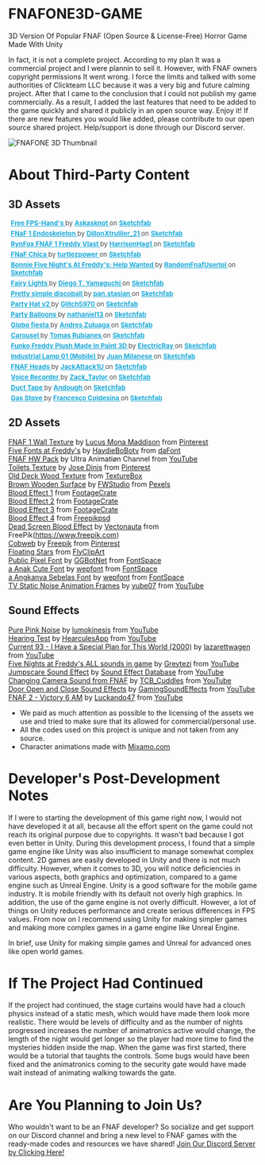 # FNAFONE3D-GAME
 3D Version Of Popular FNAF (Open Source & License-Free) Horror Game Made With Unity

 In fact, it is not a complete project. According to my plan It was a commercial project and I were plannin to sell it. However, with FNAF owners copyright permissions It went wrong. I force the limits and talked with some authorities of Clickteam LLC because it was a very big and future calming project. After that I came to the conclusion that I could not publish my game commercially. As a result, I added the last features that need to be added to the game quickly and shared it publicly in an open source way. Enjoy it! If there are new features you would like added, please contribute to our open source shared project. Help/support is done through our Discord server.

![FNAFONE 3D Thumbnail](README_MD_MEDIA/fnafone3dthumbnail.png)

# About Third-Party Content
## 3D Assets
<p style="font-size: 13px; font-weight: normal; margin: 5px; color: #4A4A4A;"> <a href="https://sketchfab.com/3d-models/free-fps-hands-2111009606fa4a07b355413ffa3c74f9?utm_medium=embed&utm_campaign=share-popup&utm_content=2111009606fa4a07b355413ffa3c74f9" target="_blank" style="font-weight: bold; color: #1CAAD9;"> Free FPS-Hand's </a> by <a href="https://sketchfab.com/Askasknot?utm_medium=embed&utm_campaign=share-popup&utm_content=2111009606fa4a07b355413ffa3c74f9" target="_blank" style="font-weight: bold; color: #1CAAD9;"> Askasknot </a> on <a href="https://sketchfab.com?utm_medium=embed&utm_campaign=share-popup&utm_content=2111009606fa4a07b355413ffa3c74f9" target="_blank" style="font-weight: bold; color: #1CAAD9;">Sketchfab</a></p>

<p style="font-size: 13px; font-weight: normal; margin: 5px; color: #4A4A4A;"> <a href="https://sketchfab.com/3d-models/fnaf-1-endoskeleton-b2ab7e64eb9c41ac9b8724f6c8db3fbd?utm_medium=embed&utm_campaign=share-popup&utm_content=b2ab7e64eb9c41ac9b8724f6c8db3fbd" target="_blank" style="font-weight: bold; color: #1CAAD9;"> FNaF 1 Endoskeleton </a> by <a href="https://sketchfab.com/DillonXtrullier_21?utm_medium=embed&utm_campaign=share-popup&utm_content=b2ab7e64eb9c41ac9b8724f6c8db3fbd" target="_blank" style="font-weight: bold; color: #1CAAD9;"> DillonXtrullier_21 </a> on <a href="https://sketchfab.com?utm_medium=embed&utm_campaign=share-popup&utm_content=b2ab7e64eb9c41ac9b8724f6c8db3fbd" target="_blank" style="font-weight: bold; color: #1CAAD9;">Sketchfab</a></p>

<p style="font-size: 13px; font-weight: normal; margin: 5px; color: #4A4A4A;"> <a href="https://sketchfab.com/3d-models/rynfox-fnaf-1-freddy-vlast-b23583f26e094764ad312e06fdad74c4?utm_medium=embed&utm_campaign=share-popup&utm_content=b23583f26e094764ad312e06fdad74c4" target="_blank" style="font-weight: bold; color: #1CAAD9;"> RynFox FNAF 1 Freddy Vlast </a> by <a href="https://sketchfab.com/HarrisonHag1?utm_medium=embed&utm_campaign=share-popup&utm_content=b23583f26e094764ad312e06fdad74c4" target="_blank" style="font-weight: bold; color: #1CAAD9;"> HarrisonHag1 </a> on <a href="https://sketchfab.com?utm_medium=embed&utm_campaign=share-popup&utm_content=b23583f26e094764ad312e06fdad74c4" target="_blank" style="font-weight: bold; color: #1CAAD9;">Sketchfab</a></p>

<p style="font-size: 13px; font-weight: normal; margin: 5px; color: #4A4A4A;"> <a href="https://sketchfab.com/3d-models/fnaf-chica-89451e8000384b16bf2600d09e300cbb?utm_medium=embed&utm_campaign=share-popup&utm_content=89451e8000384b16bf2600d09e300cbb" target="_blank" style="font-weight: bold; color: #1CAAD9;"> FNaF Chica </a> by <a href="https://sketchfab.com/turtlezpower?utm_medium=embed&utm_campaign=share-popup&utm_content=89451e8000384b16bf2600d09e300cbb" target="_blank" style="font-weight: bold; color: #1CAAD9;"> turtlezpower </a> on <a href="https://sketchfab.com?utm_medium=embed&utm_campaign=share-popup&utm_content=89451e8000384b16bf2600d09e300cbb" target="_blank" style="font-weight: bold; color: #1CAAD9;">Sketchfab</a></p>

<p style="font-size: 13px; font-weight: normal; margin: 5px; color: #4A4A4A;"> <a href="https://sketchfab.com/3d-models/bonnie-five-nights-at-freddys-help-wanted-bbdf052195344bffb5e4c776e3cc451d?utm_medium=embed&utm_campaign=share-popup&utm_content=bbdf052195344bffb5e4c776e3cc451d" target="_blank" style="font-weight: bold; color: #1CAAD9;"> Bonnie Five Night's At Freddy's: Help Wanted </a> by <a href="https://sketchfab.com/RandomUserlololol?utm_medium=embed&utm_campaign=share-popup&utm_content=bbdf052195344bffb5e4c776e3cc451d" target="_blank" style="font-weight: bold; color: #1CAAD9;"> RandomFnafUserlol </a> on <a href="https://sketchfab.com?utm_medium=embed&utm_campaign=share-popup&utm_content=bbdf052195344bffb5e4c776e3cc451d" target="_blank" style="font-weight: bold; color: #1CAAD9;">Sketchfab</a></p>

<p style="font-size: 13px; font-weight: normal; margin: 5px; color: #4A4A4A;"> <a href="https://sketchfab.com/3d-models/fairy-lights-6167832a8ea04d0bb637315b45fb2d72?utm_medium=embed&utm_campaign=share-popup&utm_content=6167832a8ea04d0bb637315b45fb2d72" target="_blank" style="font-weight: bold; color: #1CAAD9;"> Fairy Lights </a> by <a href="https://sketchfab.com/freshlybaked?utm_medium=embed&utm_campaign=share-popup&utm_content=6167832a8ea04d0bb637315b45fb2d72" target="_blank" style="font-weight: bold; color: #1CAAD9;"> Diego T. Yamaguchi </a> on <a href="https://sketchfab.com?utm_medium=embed&utm_campaign=share-popup&utm_content=6167832a8ea04d0bb637315b45fb2d72" target="_blank" style="font-weight: bold; color: #1CAAD9;">Sketchfab</a></p>

<p style="font-size: 13px; font-weight: normal; margin: 5px; color: #4A4A4A;"> <a href="https://sketchfab.com/3d-models/pretty-simple-discoball-6b1921865be14de982f9483040acaa2d?utm_medium=embed&utm_campaign=share-popup&utm_content=6b1921865be14de982f9483040acaa2d" target="_blank" style="font-weight: bold; color: #1CAAD9;"> Pretty simple discoball </a> by <a href="https://sketchfab.com/pan_stasian?utm_medium=embed&utm_campaign=share-popup&utm_content=6b1921865be14de982f9483040acaa2d" target="_blank" style="font-weight: bold; color: #1CAAD9;"> pan.stasian </a> on <a href="https://sketchfab.com?utm_medium=embed&utm_campaign=share-popup&utm_content=6b1921865be14de982f9483040acaa2d" target="_blank" style="font-weight: bold; color: #1CAAD9;">Sketchfab</a></p>

<p style="font-size: 13px; font-weight: normal; margin: 5px; color: #4A4A4A;"> <a href="https://sketchfab.com/3d-models/party-hat-v2-db1d4af0093341c39dce4d235c733d21?utm_medium=embed&utm_campaign=share-popup&utm_content=db1d4af0093341c39dce4d235c733d21" target="_blank" style="font-weight: bold; color: #1CAAD9;"> Party Hat v2 </a> by <a href="https://sketchfab.com/Glitch5970?utm_medium=embed&utm_campaign=share-popup&utm_content=db1d4af0093341c39dce4d235c733d21" target="_blank" style="font-weight: bold; color: #1CAAD9;"> Glitch5970 </a> on <a href="https://sketchfab.com?utm_medium=embed&utm_campaign=share-popup&utm_content=db1d4af0093341c39dce4d235c733d21" target="_blank" style="font-weight: bold; color: #1CAAD9;">Sketchfab</a></p>

<p style="font-size: 13px; font-weight: normal; margin: 5px; color: #4A4A4A;"> <a href="https://sketchfab.com/3d-models/party-balloons-af666416c9b0469a8db27a2eb613d78d?utm_medium=embed&utm_campaign=share-popup&utm_content=af666416c9b0469a8db27a2eb613d78d" target="_blank" style="font-weight: bold; color: #1CAAD9;"> Party Balloons </a> by <a href="https://sketchfab.com/nathaniel13?utm_medium=embed&utm_campaign=share-popup&utm_content=af666416c9b0469a8db27a2eb613d78d" target="_blank" style="font-weight: bold; color: #1CAAD9;"> nathaniel13 </a> on <a href="https://sketchfab.com?utm_medium=embed&utm_campaign=share-popup&utm_content=af666416c9b0469a8db27a2eb613d78d" target="_blank" style="font-weight: bold; color: #1CAAD9;">Sketchfab</a></p>

<p style="font-size: 13px; font-weight: normal; margin: 5px; color: #4A4A4A;"> <a href="https://sketchfab.com/3d-models/globo-fiesta-92180fdb64ec49c39c420135877ca394?utm_medium=embed&utm_campaign=share-popup&utm_content=92180fdb64ec49c39c420135877ca394" target="_blank" style="font-weight: bold; color: #1CAAD9;"> Globo fiesta </a> by <a href="https://sketchfab.com/afzmtm?utm_medium=embed&utm_campaign=share-popup&utm_content=92180fdb64ec49c39c420135877ca394" target="_blank" style="font-weight: bold; color: #1CAAD9;"> Andres Zuluaga </a> on <a href="https://sketchfab.com?utm_medium=embed&utm_campaign=share-popup&utm_content=92180fdb64ec49c39c420135877ca394" target="_blank" style="font-weight: bold; color: #1CAAD9;">Sketchfab</a></p>

<p style="font-size: 13px; font-weight: normal; margin: 5px; color: #4A4A4A;"> <a href="https://sketchfab.com/3d-models/carousel-892f9fd08d3b4c6ab350dfc9ae658dbe?utm_medium=embed&utm_campaign=share-popup&utm_content=892f9fd08d3b4c6ab350dfc9ae658dbe" target="_blank" style="font-weight: bold; color: #1CAAD9;"> Carousel </a> by <a href="https://sketchfab.com/rasamot?utm_medium=embed&utm_campaign=share-popup&utm_content=892f9fd08d3b4c6ab350dfc9ae658dbe" target="_blank" style="font-weight: bold; color: #1CAAD9;"> Tomas Rubianes </a> on <a href="https://sketchfab.com?utm_medium=embed&utm_campaign=share-popup&utm_content=892f9fd08d3b4c6ab350dfc9ae658dbe" target="_blank" style="font-weight: bold; color: #1CAAD9;">Sketchfab</a></p>

<p style="font-size: 13px; font-weight: normal; margin: 5px; color: #4A4A4A;"> <a href="https://sketchfab.com/3d-models/funko-freddy-plush-made-in-paint-3d-10cdb1a987aa4ddfa835341a5b0e2e78?utm_medium=embed&utm_campaign=share-popup&utm_content=10cdb1a987aa4ddfa835341a5b0e2e78" target="_blank" style="font-weight: bold; color: #1CAAD9;"> Funko Freddy Plush Made In Paint 3D </a> by <a href="https://sketchfab.com/ElectricRay?utm_medium=embed&utm_campaign=share-popup&utm_content=10cdb1a987aa4ddfa835341a5b0e2e78" target="_blank" style="font-weight: bold; color: #1CAAD9;"> ElectricRay </a> on <a href="https://sketchfab.com?utm_medium=embed&utm_campaign=share-popup&utm_content=10cdb1a987aa4ddfa835341a5b0e2e78" target="_blank" style="font-weight: bold; color: #1CAAD9;">Sketchfab</a></p>

<p style="font-size: 13px; font-weight: normal; margin: 5px; color: #4A4A4A;"> <a href="https://sketchfab.com/3d-models/industrial-lamp-01-mobile-8d7cf7012a6c4d45b528ac5055063d3d?utm_medium=embed&utm_campaign=share-popup&utm_content=8d7cf7012a6c4d45b528ac5055063d3d" target="_blank" style="font-weight: bold; color: #1CAAD9;"> Industrial Lamp 01 (Mobile) </a> by <a href="https://sketchfab.com/juanmilanese?utm_medium=embed&utm_campaign=share-popup&utm_content=8d7cf7012a6c4d45b528ac5055063d3d" target="_blank" style="font-weight: bold; color: #1CAAD9;"> Juan Milanese </a> on <a href="https://sketchfab.com?utm_medium=embed&utm_campaign=share-popup&utm_content=8d7cf7012a6c4d45b528ac5055063d3d" target="_blank" style="font-weight: bold; color: #1CAAD9;">Sketchfab</a></p>

<p style="font-size: 13px; font-weight: normal; margin: 5px; color: #4A4A4A;"> <a href="https://sketchfab.com/3d-models/fnaf-heads-6554700ae59241b0831e7a10c607e364?utm_medium=embed&utm_campaign=share-popup&utm_content=6554700ae59241b0831e7a10c607e364" target="_blank" style="font-weight: bold; color: #1CAAD9;"> FNAF Heads </a> by <a href="https://sketchfab.com/JackAttack1U?utm_medium=embed&utm_campaign=share-popup&utm_content=6554700ae59241b0831e7a10c607e364" target="_blank" style="font-weight: bold; color: #1CAAD9;"> JackAttack1U </a> on <a href="https://sketchfab.com?utm_medium=embed&utm_campaign=share-popup&utm_content=6554700ae59241b0831e7a10c607e364" target="_blank" style="font-weight: bold; color: #1CAAD9;">Sketchfab</a></p>

<p style="font-size: 13px; font-weight: normal; margin: 5px; color: #4A4A4A;"> <a href="https://sketchfab.com/3d-models/voice-recorder-ee1e07ac6f834e8eb0fac87504c4dbb3?utm_medium=embed&utm_campaign=share-popup&utm_content=ee1e07ac6f834e8eb0fac87504c4dbb3" target="_blank" style="font-weight: bold; color: #1CAAD9;"> Voice Recorder </a> by <a href="https://sketchfab.com/zack_taylor?utm_medium=embed&utm_campaign=share-popup&utm_content=ee1e07ac6f834e8eb0fac87504c4dbb3" target="_blank" style="font-weight: bold; color: #1CAAD9;"> Zack_Taylor </a> on <a href="https://sketchfab.com?utm_medium=embed&utm_campaign=share-popup&utm_content=ee1e07ac6f834e8eb0fac87504c4dbb3" target="_blank" style="font-weight: bold; color: #1CAAD9;">Sketchfab</a></p>

<p style="font-size: 13px; font-weight: normal; margin: 5px; color: #4A4A4A;"> <a href="https://sketchfab.com/3d-models/duct-tape-859dab7e35a549c7a5417d76096252c1?utm_medium=embed&utm_campaign=share-popup&utm_content=859dab7e35a549c7a5417d76096252c1" target="_blank" style="font-weight: bold; color: #1CAAD9;"> Duct Tape </a> by <a href="https://sketchfab.com/andough?utm_medium=embed&utm_campaign=share-popup&utm_content=859dab7e35a549c7a5417d76096252c1" target="_blank" style="font-weight: bold; color: #1CAAD9;"> Andough </a> on <a href="https://sketchfab.com?utm_medium=embed&utm_campaign=share-popup&utm_content=859dab7e35a549c7a5417d76096252c1" target="_blank" style="font-weight: bold; color: #1CAAD9;">Sketchfab</a></p>

<p style="font-size: 13px; font-weight: normal; margin: 5px; color: #4A4A4A;"> <a href="https://sketchfab.com/3d-models/gas-stove-9a4b89d7ff5c482dae835df596fdcc2f?utm_medium=embed&utm_campaign=share-popup&utm_content=9a4b89d7ff5c482dae835df596fdcc2f" target="_blank" style="font-weight: bold; color: #1CAAD9;"> Gas Stove </a> by <a href="https://sketchfab.com/topfrank2013?utm_medium=embed&utm_campaign=share-popup&utm_content=9a4b89d7ff5c482dae835df596fdcc2f" target="_blank" style="font-weight: bold; color: #1CAAD9;"> Francesco Coldesina </a> on <a href="https://sketchfab.com?utm_medium=embed&utm_campaign=share-popup&utm_content=9a4b89d7ff5c482dae835df596fdcc2f" target="_blank" style="font-weight: bold; color: #1CAAD9;">Sketchfab</a></p>


## 2D Assets
[FNAF 1 Wall Texture](https://www.pinterest.com/pin/460915343121085319/) by [Lucus Mona Maddison](https://www.pinterest.com/LucusMaddison/) from [Pinterest](https://www.pinterest.com) </br>
[Five Fonts at Freddy's](https://www.dafont.com/five-fonts-at-freddy-s.font) by [HaydieBoBotv](https://www.dafont.com/profile.php?user=1205350) from [daFont](https://www.dafont.com/) </br>
[FNAF HW Pack](https://www.mediafire.com/file/tx71am2npsmbe27/FNAF_HW_PACK.zip/file) by Ultra Animatiøn Channel from [YouTube](https://www.youtube.com) </br>
[Toilets Texture]( https://www.pinterest.com/pin/296815431663950104/) by [Jose Dinis](https://www.pinterest.com/valentim1978/) from [Pinterest](https://www.pinterest.com) </br>
[Old Deck Wood Texture](https://texturebox.com/old-deck-wood-texture) from [TextureBox](https://texturebox.com) </br>
[Brown Wooden Surface](https://www.pexels.com/photo/brown-wooden-surface-129733/) by [FWStudio](https://www.pexels.com/@fwstudio-33348/) from [Pexels](https://www.pexels.com) </br>
[Blood Effect 1](https://footagecrate.com/video-effects/BloodHitTriple) from [FootageCrate](https://footagecrate.com/) </br>
[Blood Effect 2](https://footagecrate.com/video-effects/footagecrate-4k-blood-hit-2) from [FootageCrate](https://footagecrate.com/) </br>
[Blood Effect 3](https://footagecrate.com/video-effects/footagecrate-blood-hit-7) from [FootageCrate](https://footagecrate.com/) </br>
[Blood Effect 4](https://freepikpsd.com/effect-blood-png-transparent-images/698859/) from [Freepikpsd](https://freepikpsd.com/) </br>
[Dead Screen Blood Effect](https://www.freepik.com/free-vector/red-stains-drops-watercolor_13692335.htm#page=4&query=blood%20texture&position=46&from_view=keyword) by [Vectonauta](https://www.freepik.com/author/vectonauta) from FreePik(https://www.freepik.com) </br>
[Cobweb](https://www.pinterest.com/pin/486248091023590509/) by [Freepik](https://in.pinterest.com/freepik/) from [Pinterest](https://www.pinterest.com) </br>
[Floating Stars](https://flyclipart.com/stars-string-floating-star-stars-on-strings-star-symbol-symbol-wand-hd-png-download-1035636) from [FlyClipArt](https://flyclipart.com) </br>
[Public Pixel Font](https://www.fontspace.com/public-pixel-font-f72305) by [GGBotNet](https://www.fontspace.com/ggbotnet) from [FontSpace](https://www.fontspace.com/) </br>
[a Anak Cute Font](https://www.fontspace.com/a-anak-cute-font-f53281) by [wepfont](https://www.fontspace.com/wepfont) from [FontSpace](https://www.fontspace.com/) </br>
[a Angkanya Sebelas Font](https://www.fontspace.com/a-angkanya-sebelas-font-f52622) by [wepfont](https://www.fontspace.com/wepfont) from [FontSpace](https://www.fontspace.com/) </br>
[TV Static Noise Animation Frames](https://www.youtube.com/watch?v=DH0BQtwEAsM) by [yube07](https://www.youtube.com/user/yube07) from [YouTube](https://www.youtube.com) </br>


## Sound Effects
[Pure Pink Noise](https://www.youtube.com/watch?v=WJ9Go1PnAVA) by [lumokinesis](https://www.youtube.com/c/lumokinesis) from [YouTube](https://www.youtube.com) </br>
[Hearing Test](https://www.youtube.com/watch?v=YETdTlgtV20) by [HearculesApp](https://www.youtube.com/user/HearculesApp) from [YouTube](https://www.youtube.com) </br>
[Current 93 - I Have a Special Plan for This World (2000)](https://www.youtube.com/watch?v=lxZpEFJhO6k) by [lazarettwagen](https://www.youtube.com/user/lazarettwagen) from [YouTube](https://www.youtube.com) </br>
[Five Nights at Freddy's ALL sounds in game](https://www.youtube.com/watch?v=9JLzR1hENNg) by [Greytezi](https://www.youtube.com/user/Greytizi) from [YouTube](https://www.youtube.com) </br>
[Jumpscare Sound Effect](https://www.youtube.com/watch?v=Z4LtP7aeYP0) by [Sound Effect Database](https://www.youtube.com/c/SoundEffectDatabase) from [YouTube](https://www.youtube.com) </br>
[Changing Camera Sound from FNAF](https://www.youtube.com/watch?v=pKTWFAtCoqY) by [TCB_Cuddles](https://www.youtube.com/c/DocterCuddles) from [YouTube](https://www.youtube.com) </br>
[Door Open and Close Sound Effects](https://www.youtube.com/watch?v=Nfg1LS5b5x8) by [GamingSoundEffects](https://www.youtube.com/channel/UC1WfVpVwA8LWNhXdHjJzGfQ) from [YouTube](https://www.youtube.com) </br>
[FNAF 2 - Victory 6 AM](https://www.youtube.com/watch?v=7ht_Syve_z4) by [Luckando47](https://www.youtube.com/user/Luca8494) from [YouTube](https://www.youtube.com) </br>

 - We paid as much attention as possible to the licensing of the assets we use and tried to make sure that its allowed for commercial/personal use.
 - All the codes used on this project is unique and not taken from any source.
 - Character animations made with [Mixamo.com](https://www.mixamo.com)

# Developer's Post-Development Notes
 If I were to starting the development of this game right now, I would not have developed it at all, because all the effort spent on the game could not reach its original purpose due to copyrights. It wasn't bad because I got even better in Unity. During this development process, I found that a simple game engine like Unity was also insufficient to manage somewhat complex content. 2D games are easily developed in Unity and there is not much difficulty. However, when it comes to 3D, you will notice deficiencies in various aspects, both graphics and optimization, compared to a game engine such as Unreal Engine. Unity is a good software for the mobile game industry. It is mobile friendly with its default not overly high graphics. In addition, the use of the game engine is not overly difficult. However, a lot of things on Unity reduces performance and create serious differences in FPS values. From now on I recommend using Unity for making simpler games and making more complex games in a game engine like Unreal Engine.

 In brief, use Unity for making simple games and Unreal for advanced ones like open world games.

# If The Project Had Continued
 If the project had continued, the stage curtains would have had a clouch physics instead of a static mesh, which would have made them look more realistic. There would be levels of difficulty and as the number of nights progressed increases the number of animatronics active would change, the length of the night would get longer so the player had more time to find the mysteries hidden inside the map. When the game was first started, there would be a tutorial that taughts the controls. Some bugs would have been fixed and the animatronics coming to the security gate would have made wait instead of animating walking towards the gate.

# Are You Planning to Join Us?
 Who wouldn't want to be an FNAF developer? So socialize and get support on our Discord channel and bring a new level to FNAF games with the ready-made codes and resources we have shared!
 [Join Our Discord Server by Clicking Here!](https://discord.gg/uJb5eMRYUY)
 

